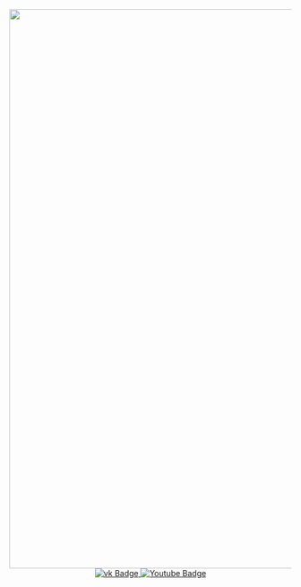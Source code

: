 <div id="header" align="center">
  <img src="https://media.giphy.com/media/J6KcCACi5S8gw/giphy.gif" width="1000"/>
</div>
<div id="badges" align="center">
  <a href="your-Вконтакте-URL">
    <img src="https://img.shields.io/badge/Вконтакте-blue?logo=VK&logoColor=white" alt="vk Badge"/>
  </a>
  <a href="your-youtube-URL">
    <img src="https://img.shields.io/badge/YouTube-red?style=for-the-badge&logo=youtube&logoColor=white" alt="Youtube Badge"/>
  </a>
</div>


